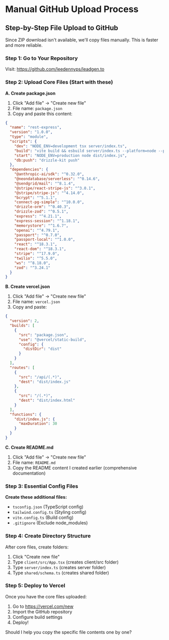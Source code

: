 # Manual GitHub Upload Process

## Step-by-Step File Upload to GitHub

Since ZIP download isn't available, we'll copy files manually. This is faster and more reliable.

### Step 1: Go to Your Repository
Visit: https://github.com/leedennyps/leadgen.to

### Step 2: Upload Core Files (Start with these)

**A. Create package.json**
1. Click "Add file" → "Create new file"
2. File name: `package.json`
3. Copy and paste this content:

```json
{
  "name": "rest-express",
  "version": "1.0.0",
  "type": "module",
  "scripts": {
    "dev": "NODE_ENV=development tsx server/index.ts",
    "build": "vite build && esbuild server/index.ts --platform=node --packages=external --bundle --format=esm --outdir=dist",
    "start": "NODE_ENV=production node dist/index.js",
    "db:push": "drizzle-kit push"
  },
  "dependencies": {
    "@anthropic-ai/sdk": "^0.32.0",
    "@neondatabase/serverless": "^0.14.6",
    "@sendgrid/mail": "^8.1.4",
    "@stripe/react-stripe-js": "^3.0.1",
    "@stripe/stripe-js": "^4.14.0",
    "bcrypt": "^5.1.1",
    "connect-pg-simple": "^10.0.0",
    "drizzle-orm": "^0.40.3",
    "drizzle-zod": "^0.5.1",
    "express": "^4.21.1",
    "express-session": "^1.18.1",
    "memorystore": "^1.6.7",
    "openai": "^4.79.1",
    "passport": "^0.7.0",
    "passport-local": "^1.0.0",
    "react": "^18.3.1",
    "react-dom": "^18.3.1",
    "stripe": "^17.9.0",
    "twilio": "^5.5.0",
    "ws": "^8.18.0",
    "zod": "^3.24.1"
  }
}
```

**B. Create vercel.json**
1. Click "Add file" → "Create new file"
2. File name: `vercel.json`
3. Copy and paste:

```json
{
  "version": 2,
  "builds": [
    {
      "src": "package.json",
      "use": "@vercel/static-build",
      "config": {
        "distDir": "dist"
      }
    }
  ],
  "routes": [
    {
      "src": "/api/(.*)",
      "dest": "dist/index.js"
    },
    {
      "src": "/(.*)",
      "dest": "dist/index.html"
    }
  ],
  "functions": {
    "dist/index.js": {
      "maxDuration": 30
    }
  }
}
```

**C. Create README.md**
1. Click "Add file" → "Create new file"  
2. File name: `README.md`
3. Copy the README content I created earlier (comprehensive documentation)

### Step 3: Essential Config Files

**Create these additional files:**
- `tsconfig.json` (TypeScript config)
- `tailwind.config.ts` (Styling config)
- `vite.config.ts` (Build config)
- `.gitignore` (Exclude node_modules)

### Step 4: Create Directory Structure

After core files, create folders:
1. Click "Create new file"
2. Type `client/src/App.tsx` (creates client/src folder)
3. Type `server/index.ts` (creates server folder)
4. Type `shared/schema.ts` (creates shared folder)

### Step 5: Deploy to Vercel

Once you have the core files uploaded:
1. Go to https://vercel.com/new
2. Import the GitHub repository
3. Configure build settings
4. Deploy!

Should I help you copy the specific file contents one by one?